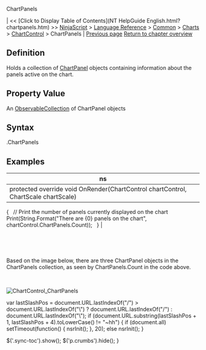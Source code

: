 ﻿










 


ChartPanels







| &lt;&lt; [Click to Display Table of Contents](NT HelpGuide English.html?chartpanels.htm) &gt;&gt;
 [NinjaScript](ninjascript.htm) &gt; [Language Reference](language_reference_wip.htm) &gt; [Common](common.htm) &gt; [Charts](chart.htm) &gt; [ChartControl](chartcontrol.htm) &gt;
ChartPanels | [Previous page](canvaszoomstate.htm)
[Return to chapter overview](chartcontrol.htm)










Definition
----------


Holds a collection of [ChartPanel](chartpanel.htm) objects containing information about the panels active on the chart.



Property Value
--------------


An [ObservableCollection](https://msdn.microsoft.com/en-us/library/ms668604(v=vs.110).aspx) of ChartPanel objects



Syntax
------


<chartcontrol>.ChartPanels



Examples
--------




| ns |
| --- |
| protected override void OnRender(ChartControl chartControl, ChartScale chartScale)
{
   // Print the number of panels currently displayed on the chart
   Print(String.Format("There are {0} panels on the chart", chartControl.ChartPanels.Count));  
} |



 


 


Based on the image below, there are three ChartPanel objects in the ChartPanels collection, as seen by ChartPanels.Count in the code above.


 


![ChartControl_ChartPanels](chartcontrol_chartpanels.png)





 
 var lastSlashPos = document.URL.lastIndexOf("/") &gt; document.URL.lastIndexOf("\\") ? document.URL.lastIndexOf("/") : document.URL.lastIndexOf("\\");
 if (document.URL.substring(lastSlashPos + 1, lastSlashPos + 4).toLowerCase() != "~hh") {
 if (document.all) setTimeout(function() {
 nsrInit();
 }, 20);
 else nsrInit();
 }
 
 
 $('.sync-toc').show();
 $('p.crumbs').hide();
 }
 
 
 



</chartcontrol>